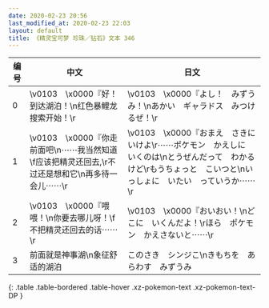 ```yaml
---
date: 2020-02-23 20:56
last_modified_at: 2020-02-23 22:03
layout: default
title: 《精灵宝可梦 珍珠／钻石》文本 346
---
```

| 编号 | 中文 | 日文 |
| ---- | ---- | ---- |
| 0 | \v0103　\x0000『好！到达湖泊！\n红色暴鲤龙搜索开始！\r | \v0103　\x0000『よし！　みずうみ！\nあかい　ギャラドス　みつけるぜ！\r |
| 1 | \v0103　\x0000『你走前面吧\n⋯⋯我当然知道\f应该把精灵还回去,\r不过还是想和它\n再多待一会儿⋯⋯\r | \v0103　\x0000『おまえ　さきにいけよ\r⋯⋯ポケモン　かえしに　いくのは\nとうぜんだって　わかるけど\rもうちょっと　こいつと\nいっしょに　いたい　っていうか⋯⋯\r |
| 2 | \v0103　\x0000『喂喂！\n你要去哪儿呀！\f不把精灵还回去的话⋯⋯\r | \v0103　\x0000『おいおい！\nどこに　いくんだよ！\rほら　ポケモン　かえさないと⋯⋯\r |
| 3 | 前面就是神事湖\n象征舒适的湖泊 | このさき　シンジこ\nきもちを　あらわす　みずうみ |
{: .table .table-bordered .table-hover .xz-pokemon-text .xz-pokemon-text-DP }